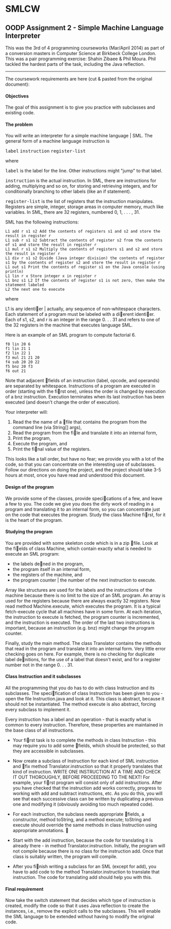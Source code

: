<h1>SMLCW</h1>

<h2>OODP Assignment 2 - Simple Machine Language Interpreter</h2>


This was the 3rd of 4 programming courseworks (Mar/April 2014) as part of a conversion masters in Computer Science at Birkbeck College London.
<br/>This was a pair programming exercise: Shahin Zibaee & Phil Moura. Phil tackled the hardest parts of the task, including the Java reflection.

---


The coursework requirements are here (cut & pasted from the original document):

<h4>Objectives</h4>

The goal of this assignment is to give you practice with subclasses and existing code.

<h4>The problem</h4>

You will write an interpreter for a simple machine language | SML. The general form of a machine language instruction is

<tt>label</tt> <tt>instruction</tt> <tt>register-list</tt>

where

 <tt>label</tt> is the label for the line.
 Other instructions might "jump" to that label.

 <tt>instruction</tt> is the actual instruction.
 In SML, there are instructions for adding, multiplying and so on, for storing and retrieving integers, and for conditionally branching to other labels (like an if statement).

 <tt>register-list</tt> is the list of registers that the instruction manipulates.
 Registers are simple, integer, storage areas in computer memory, much like variables.
 In SML, there are 32 registers, numbered 0, 1, . . . , 31.

SML has the following instructions:

	L1 add r s1 s2 Add the contents of registers s1 and s2 and store the result in register r
	L1 sub r s1 s2 Subtract the contents of register s2 from the contents of s1 and store the result in register r
	L1 mul r s1 s2 Multiply the contents of registers s1 and s2 and store the result in register r
	L1 div r s1 s2 Divide (Java integer division) the contents of register s1 by the contents of register s2 and store the result in register r
	L1 out s1 Print the contents of register s1 on the Java console (using println)
	L1 lin r x Store integer x in register r
	L1 bnz s1 L2 If the contents of register s1 is not zero, then make the statement labeled
	L2 the next one to execute

where

L1 is any identier | actually, any sequence of non-whitespace characters.
Each statement of a program must be labeled with a dierent identier.
Each of s1, s2, and r is an integer in the range 0. . . 31 and refers to one of the 32 registers in the machine that executes language SML.

Here is an example of an SML program to compute factorial 6.

	f0 lin 20 6
	f1 lin 21 1
	f2 lin 22 1
	f3 mul 21 21 20
	f4 sub 20 20 22
	f5 bnz 20 f3
	f6 out 21

Note that adjacent fields of an instruction (label, opcode, and operands) are separated by whitespace.
Instructions of a program are executed in order (starting with the first one), unless the order is changed by execution of a bnz instruction. Execution terminates when its last instruction has been executed (and doesn't change the order of execution).

Your interpreter will:

1. Read the the name of a file that contains the program from the command line (via String[] args),
2. Read the program from the file and translate it into an internal form,
3. Print the program,
4. Execute the program, and
5. Print the final value of the registers.

This looks like a tall order, but have no fear; we provide you with a lot of the code, so that you can concentrate on the interesting use of subclasses. Follow our directions on doing the project, and the project should take 3-5 hours at most, once you have read and understood this document.

<h4>Design of the program</h4>

We provide some of the classes, provide specications of a few, and leave a few to you. The code we give you does the dirty work of reading in a program and translating it to an internal form, so you can concentrate just on the code that executes the program. Study the class Machine first, for it is the heart of the program.

<h4>Studying the program</h4>

You are provided with some skeleton code which is in a zip file.
Look at the fields of class Machine, which contain exactly what is needed to execute an SML program:

 * the labels dened in the program,
 * the program itself in an internal form,
 * the registers of the machine, and
 * the program counter | the number of the next instruction to execute.

Array like structures are used for the labels and the instructions of the machine because there is no limit to the size of an SML program. An array is used for the registers because there are always exactly 32 registers.
Now read method Machine.execute, which executes the program. It is a typical fetch-execute cycle that all machines have in some form. At each iteration, the instruction to execute is fetched, the program counter is incremented, and the instruction is executed. The order of the last two instructions is important, because an instruction (e.g. bnz) might change the program counter.

Finally, study the main method.
The class Translator contains the methods that read in the program and translate it into an internal form. Very little error checking goes on here. For example, there is no checking for duplicate label denitions, for the use of a label that doesn't exist, and for a register number not in the range 0. . . 31.

<h4>Class Instruction and it subclasses</h4>

All the programming that you do has to do with class Instruction and its subclasses. The specification of class Instruction has been given to you - open the file Instruction.java and look at it. This class is abstract, because it should not be instantiated. The method execute is also abstract, forcing every subclass to implement it.

Every instruction has a label and an operation - that is exactly what is common to every instruction. Therefore, these properties are maintained in the base class of all instructions.

 * Your first task is to complete the methods in class Instruction - this may require you to add some fields, which should be protected, so that they are accessible in subclasses.

 * Now create a subclass of Instruction for each kind of SML instruction and fix method Translator.instruction so that it properly translates that kind of instruction. WRITE ONE INSTRUCTION AT A TIME AND CHECK IT OUT THOROUGHLY, BEFORE PROCEEDING TO THE NEXT! For example, your first program will consist only of add instructions. After you have checked that the instruction add works correctly, progress to working with add and subtract instructions, etc. As you do this, you will see that each successive class can be written by duplicating a previous one and modifying it (obviously avoiding too much repeated code).

 * For each instruction, the subclass needs appropriate fields, a constructor, method toString, and a method execute; toString and execute should override the same methods in class Instruction using appropriate annotations.
 
 * Start with the add instruction, because the code for translating it is already there - in method Translator.instruction. Initially, the program will not compile because there is no class for the instruction add. Once that class is suitably written, the program will compile.

 * After you finish writing a subclass for an SML (except for add), you have to add code to the method Translator.instruction to translate that instruction. The code for translating add should help you with this.

<h4>Final requirement</h4>

Now take the switch statement that decides which type of instruction is created, modify the code so that it uses Java reflection to create the instances, i.e., remove the explicit calls to the subclasses. This will enable the SML language to be extended without having to modify the original code.